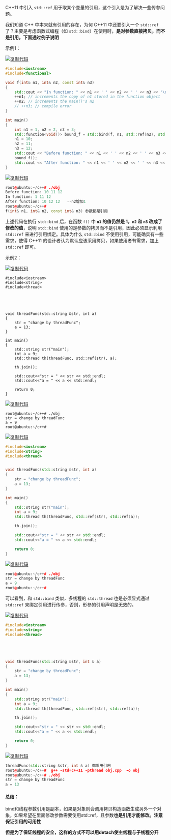 C++11 中引入 `std::ref` 用于取某个变量的引用，这个引入是为了解决一些传参问题。

我们知道 C++ 中本来就有引用的存在，为何 C++11 中还要引入一个 `std::ref` 了？主要是考虑函数式编程（如 `std::bind`）在使用时，**是对参数直接拷贝，而不是引用。下面通过例子说明**

示例1：

 

[![复制代码](https://common.cnblogs.com/images/copycode.gif)](javascript:void(0);)

```c++
#include<iostream>
#include<functional>

void f(int& n1, int& n2, const int& n3)
{
    std::cout << "In function: " << n1 << ' ' << n2 << ' ' << n3 << '\n';
    ++n1; // increments the copy of n1 stored in the function object
    ++n2; // increments the main()'s n2
    // ++n3; // compile error
}

int main()
{
    int n1 = 1, n2 = 2, n3 = 3;
    std::function<void()> bound_f = std::bind(f, n1, std::ref(n2), std::cref(n3));
    n1 = 10;
    n2 = 11;
    n3 = 12;
    std::cout << "Before function: " << n1 << ' ' << n2 << ' ' << n3 << '\n';
    bound_f();
    std::cout << "After function: " << n1 << ' ' << n2 << ' ' << n3 << '\n';
}
```

[![复制代码](https://common.cnblogs.com/images/copycode.gif)](javascript:void(0);)

 

```c++
root@ubuntu:~/c++# ./obj 
Before function: 10 11 12
In function: 1 11 12
After function: 10 12 12   --n2增加1
root@ubuntu:~/c++# 
f(int& n1, int& n2, const int& n3) 参数都是引用
```

上述代码在执行 `std::bind` 后，在函数 `f()` 中 **`n1` 的值仍然是 1，`n2` 和 `n3` 改成了修改的值**，说明 `std::bind` 使用的是参数的拷贝而不是引用，因此必须显示利用 `std::ref` 来进行引用绑定。具体为什么 `std::bind` 不使用引用，可能确实有一些需求，使得 C++11 的设计者认为默认应该采用拷贝，如果使用者有需求，加上 `std::ref` 即可。

示例2：

[![复制代码](https://common.cnblogs.com/images/copycode.gif)](javascript:void(0);)

```
#include<iostream>
#include<string>
#include<thread>





void threadFunc(std::string &str, int a)
{
    str = "change by threadFunc";
    a = 13;
}

int main()
{
    std::string str("main");
    int a = 9;
    std::thread th(threadFunc, std::ref(str), a);

    th.join();

    std::cout<<"str = " << str << std::endl;
    std::cout<<"a = " << a << std::endl;

    return 0;
}
```

[![复制代码](https://common.cnblogs.com/images/copycode.gif)](javascript:void(0);)

 

```
root@ubuntu:~/c++# ./obj
str = change by threadFunc
a = 9
root@ubuntu:~/c++# 
```

 

[![复制代码](https://common.cnblogs.com/images/copycode.gif)](javascript:void(0);)

```c++
#include<iostream>
#include<string>
#include<thread>


void threadFunc(std::string &str, int a)
{
    str = "change by threadFunc";
    a = 13;
}

int main()
{
    std::string str("main");
    int a = 9;
    std::thread th(threadFunc, std::ref(str), std::ref(a));

    th.join();

    std::cout<<"str = " << str << std::endl;
    std::cout<<"a = " << a << std::endl;

    return 0;
}
```

[![复制代码](https://common.cnblogs.com/images/copycode.gif)](javascript:void(0);)

 

```c++
root@ubuntu:~/c++# ./obj 
str = change by threadFunc
a = 9
root@ubuntu:~/c++# 
```

 

可以看到，和 `std::bind` 类似，多线程的 `std::thread` 也是必须显式通过 `std::ref` 来绑定引用进行传参，否则，形参的引用声明是无效的。

 

[![复制代码](https://common.cnblogs.com/images/copycode.gif)](javascript:void(0);)

```c++
#include<iostream>
#include<string>
#include<thread>





void threadFunc(std::string &str, int & a)
{
    str = "change by threadFunc";
    a = 13;
}

int main()
{
    std::string str("main");
    int a = 9;
    std::thread th(threadFunc, std::ref(str), std::ref(a));

    th.join();

    std::cout<<"str = " << str << std::endl;
    std::cout<<"a = " << a << std::endl;

    return 0;
}
```

[![复制代码](https://common.cnblogs.com/images/copycode.gif)](javascript:void(0);)

 

```c++
threadFunc(std::string &str, int & a) 都采用引用
root@ubuntu:~/c++#  g++ -std=c++11 -pthread obj.cpp  -o obj
root@ubuntu:~/c++# ./obj 
str = change by threadFunc
a = 13
```





#### 总结：

bind和线程参数引用是副本，如果是对象则会调用拷贝构造函数生成另外一个对象，如果希望在里面修改参数需要使用std::ref，且参数**也是引用才能修改。注意保证引用的可用性**

**但是为了保证线程的安全，这样的方式不可以用detach使主线程与子线程分开**